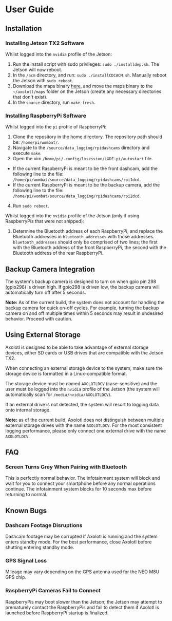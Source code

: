 # User Guide

## Installation
### Installing Jetson TX2 Software
Whilst logged into the `nvidia` profile of the Jetson:
1.  Run the install script with sudo privileges: `sudo ./installdep.sh`. The Jetson will now reboot.
2.  In the `/acm` directory, and run: `sudo ./installCDCACM.sh`. Manually reboot the Jetson with `sudo reboot`.
3.  Download the maps binary [here](https://drive.google.com/open?id=1UpHisYQQdKC_r3oSZfjjtk_R77760Z-u), and move the maps binary to the `~/axolotl/maps` folder on the Jetson (create any necessary directories that don't exist).
5.  In the `source` directory, run `make fresh`.

### Installing RaspberryPi Software
Whilst logged into the `pi` profile of RaspberryPi:

1. Clone the repository in the home directory. The repository path should be: `/home/pi/wombat/`.
2. Navigate to the `/source/data_logging/rpidashcams` directory and execute `make`.
3. Open the vim `/home/pi/.config/lxsession/LXDE-pi/autostart` file.
  - If the current RaspberryPi is meant to be the front dashcam, add the following line to the file: `/home/pi/wombat/source/data_logging/rpidashcams/rpi1dcd`.
  - If the current RaspberryPi is meant to be the backup camera, add the following line to the file: `/home/pi/wombat/source/data_logging/rpidashcams/rpi2dcd`.
4. Run `sudo reboot`.

Whilst logged into the `nvidia` profile of the Jetson (only if using RaspberryPis that were not shipped):
1. Determine the Bluetooth address of each RaspberryPi, and replace the Bluetooth addresses in `bluetooth_addresses` with those addresses.
`bluetooth_addresses` should only be comprised of two lines; the first with the Bluetooth address of the front RaspberryPi, the second with the Bluetooth address of the rear RaspberryPi.

## Backup Camera Integration
The system's backup camera is designed to turn on when gpio pin 298 (gpio298) is driven high. If gpio298 is driven low, the backup camera will automatically turn off after 5 seconds.

__Note:__ As of the current build, the system does not account for handling the backup camera for quick on-off cycles. For example, turning the backup camera on and off multiple times within 5 seconds may result in undesired behavior. Proceed with caution.

## Using External Storage
Axolotl is designed to be able to take advantage of external storage devices, either SD cards or USB drives that are compatible with the Jetson TX2.

When connecting an external storage device to the system, make sure the storage device is formatted in a Linux-compatible format.

The storage device must be named `AXOLOTLDCV` (case-sensitive) and the user must be logged into the `nvidia` profile of the Jetson (the system will automatically scan for `/media/nvidia/AXOLOTLDCV`).

If an external drive is not detected, the system will resort to logging data onto internal storage.

__Note:__ as of the current build, Axolotl does not distinguish between multiple external storage drives with the name `AXOLOTLDCV`. For the most consistent logging performance, please only connect one external drive with the name `AXOLOTLDCV`.

## FAQ
### Screen Turns Grey When Pairing with Bluetooth
This is perfectly normal behavior. The infotainment system will block and wait for you to connect your smartphone before any normal operations continue.
The infotainment system blocks for 10 seconds max before returning to normal.

## Known Bugs
### Dashcam Footage Disruptions
Dashcam footage may be corrupted if Axolotl is running and the system enters standby mode. For the best performance, close Axolotl before shutting entering standby mode.

### GPS Signal Loss
Mileage may vary depending on the GPS antenna used for the NEO M8U GPS chip.

### RaspberryPi Cameras Fail to Connect
RaspberryPis may boot slower than the Jetson; the Jetson may attempt to prematurely contact the RaspberryPis and fail to detect them if Axolotl is launched before RaspberryPi startup is finalized.
